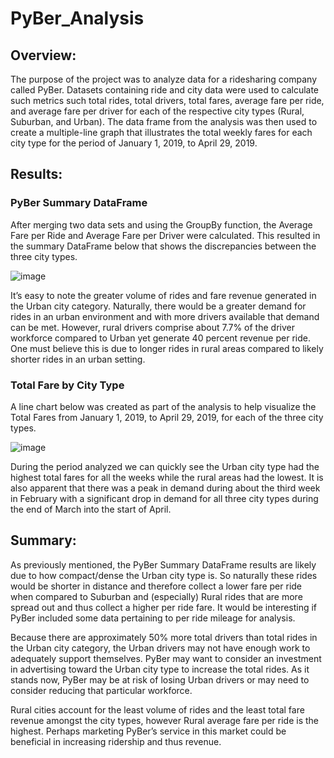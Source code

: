 # PyBer_Analysis

## Overview:

The purpose of the project was to analyze data for a ridesharing company called PyBer. Datasets containing ride and city data were used to calculate such metrics such total rides, total drivers, total fares, average fare per ride, and average fare per driver for each of the respective city types (Rural, Suburban, and Urban). The data frame from the analysis was then used to create a multiple-line graph that illustrates the total weekly fares for each city type for the period of January 1, 2019, to April 29, 2019. 

## Results:

### PyBer Summary DataFrame

After merging two data sets and using the GroupBy function, the Average Fare per Ride and Average Fare per Driver were calculated. This resulted in the summary DataFrame below that shows the discrepancies between the three city types.

![image](https://user-images.githubusercontent.com/109227896/185276444-eee7f967-21b3-40a7-b998-fe160990652c.png)

It’s easy to note the greater volume of rides and fare revenue generated in the Urban city category. Naturally, there would be a greater demand for rides in an urban environment and with more drivers available that demand can be met. However, rural drivers comprise about 7.7% of the driver workforce compared to Urban yet generate 40 percent revenue per ride. One must believe this is due to longer rides in rural areas compared to likely shorter rides in an urban setting. 

### Total Fare by City Type

A line chart below was created as part of the analysis to help visualize the Total Fares from January 1, 2019, to April 29, 2019, for each of the three city types.

![image](https://user-images.githubusercontent.com/109227896/185276561-5f210100-737e-4521-a4de-99bb3ae622ae.png)

During the period analyzed we can quickly see the Urban city type had the highest total fares for all the weeks while the rural areas had the lowest. It is also apparent that there was a peak in demand during about the third week in February with a significant drop in demand for all three city types during the end of March into the start of April. 

## Summary:

   As previously mentioned, the PyBer Summary DataFrame results are likely due to how compact/dense the Urban city type is. So naturally these rides would be shorter in distance and therefore collect a lower fare per ride when compared to Suburban and (especially) Rural rides that are more spread out and thus collect a higher per ride fare. It would be interesting if PyBer included some data pertaining to per ride mileage for analysis.   
  
  Because there are approximately 50% more total drivers than total rides in the Urban city category, the Urban drivers may not have enough work to adequately support themselves. PyBer may want to consider an investment in advertising toward the Urban city type to increase the total rides. As it stands now, PyBer may be at risk of losing Urban drivers or may need to consider reducing that particular workforce. 
  
  Rural cities account for the least volume of rides and the least total fare revenue amongst the city types, however Rural average fare per ride is the highest. Perhaps marketing PyBer’s service in this market could be beneficial in increasing ridership and thus revenue. 
